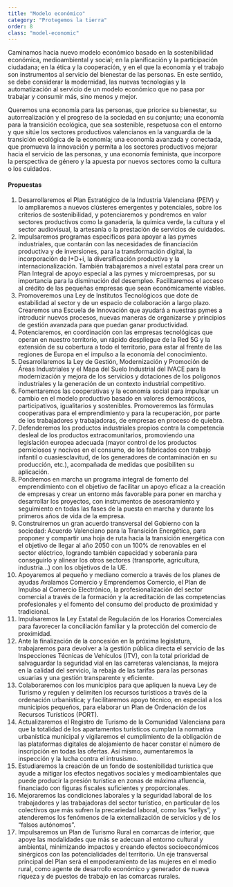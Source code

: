 ```yaml
---
title: "Modelo económico"
category: "Protegemos la tierra"
order: 8
class: "model-economic"
---
```


<div class="programa-intro">

Caminamos hacia nuevo modelo económico basado en la sostenibilidad económica, medioambiental y social; en la planificación y la participación ciudadana; en la ética y la cooperación, y en el que la economía y el trabajo son instrumentos al servicio del bienestar de las personas. En este sentido, se debe considerar la modernidad, las nuevas tecnologías y la automatización al servicio de un modelo económico que no pasa por trabajar y consumir más, sino menos y mejor. 

Queremos una economía para las personas, que priorice su bienestar, su autorrealización y el progreso de la sociedad en su conjunto; una economía para la transición ecológica, que sea sostenible, respetuosa con el entorno y que sitúe los sectores productivos valencianos en la vanguardia de la transición ecológica de la economía; una economía avanzada y conectada, que promueva la innovación y permita a los sectores productivos mejorar hacia el servicio de las personas, y una economía feminista, que incorpore la perspectiva de género y la apuesta por nuevos sectores como la cultura o los cuidados.

</div>

<div class="programa-box">

#### Propuestas

1.	Desarrollaremos el Plan Estratégico de la Industria Valenciana (PEIV) y lo ampliaremos a nuevos clústeres emergentes y potenciales, sobre los criterios de sostenibilidad, y potenciaremos y pondremos en valor sectores productivos como la ganadería, la química verde, la cultura y el sector audiovisual, la artesanía o la prestación de servicios de cuidados.
2.	Impulsaremos programas específicos para apoyar a las pymes industriales, que contarán con las necesidades de financiación productiva y de inversiones, para la transformación digital, la incorporación de I+D+i, la diversificación productiva y la internacionalización. También trabajaremos a nivel estatal para crear un Plan Integral de apoyo especial a las pymes y microempresas, por su importancia para la disminución del desempleo. Facilitaremos el acceso al crédito de las pequeñas empresas que sean económicamente viables.
3.	Promoveremos una Ley de Institutos Tecnológicos que dote de estabilidad al sector y de un espacio de colaboración a largo plazo. Crearemos una Escuela de Innovación que ayudará a nuestras pymes a introducir nuevos procesos, nuevas maneras de organizarse y principios de gestión avanzada para que puedan ganar productividad.
4.	Potenciaremos, en coordinación con las empresas tecnológicas que operan en nuestro territorio, un rápido despliegue de la Red 5G y la extensión de su cobertura a todo el territorio, para estar al frente de las regiones de Europa en el impulso a la economía del conocimiento.
5.	Desarrollaremos la Ley de Gestión, Modernización y Promoción de Áreas Industriales y el Mapa del Suelo Industrial del IVACE para la modernización y mejora de los servicios y dotaciones de los polígonos industriales y la generación de un contexto industrial competitivo.
6.	Fomentaremos las cooperativas y la economía social para impulsar un cambio en el modelo productivo basado en valores democráticos, participativos, igualitarios y sostenibles. Promoveremos las fórmulas cooperativas para el emprendimiento y para la recuperación, por parte de los trabajadores y trabajadoras, de empresas en proceso de quiebra.
7.	Defenderemos los productos industriales propios contra la competencia desleal de los productos extracomunitarios, promoviendo una legislación europea adecuada (mayor control de los productos perniciosos y nocivos en el consumo, de los fabricados con trabajo infantil o cuasiesclavitud, de los generadores de contaminación en su producción, etc.), acompañada de medidas que posibiliten su aplicación.
8.	Pondremos en marcha un programa integral de fomento del emprendimiento con el objetivo de facilitar un apoyo eficaz a la creación de empresas y crear un entorno más favorable para poner en marcha y desarrollar los proyectos, con instrumentos de asesoramiento y seguimiento en todas las fases de la puesta en marcha y durante los primeros años de vida de la empresa.
9.	Construiremos un gran acuerdo transversal del Gobierno con la sociedad: Acuerdo Valenciano para la Transición Energética, para proponer y compartir una hoja de ruta hacia la transición energética con el objetivo de llegar al año 2050 con un 100% de renovables en el sector eléctrico, logrando también capacidad y soberanía para conseguirlo y alinear los otros sectores (transporte, agricultura, industria...) con los objetivos de la UE.
10.	Apoyaremos al pequeño y mediano comercio a través de los planes de ayudas Avalamos Comercio y Emprendemos Comercio, el Plan de Impulso al Comercio Electrónico, la profesionalización del sector comercial a través de la formación y la acreditación de las competencias profesionales y el fomento del consumo del producto de proximidad y tradicional.
11.	Impulsaremos la Ley Estatal de Regulación de los Horarios Comerciales para favorecer la conciliación familiar y la protección del comercio de proximidad.
12.	Ante la finalización de la concesión en la próxima legislatura, trabajaremos para devolver a la gestión pública directa el servicio de las Inspecciones Técnicas de Vehículos (ITV), con la total prioridad de salvaguardar la seguridad vial en las carreteras valencianas, la mejora en la calidad del servicio, la rebaja de las tarifas para las personas usuarias y una gestión transparente y eficiente.
13.	Colaboraremos con los municipios para que apliquen la nueva Ley de Turismo y regulen y delimiten los recursos turísticos a través de la ordenación urbanística; y facilitaremos apoyo técnico, en especial a los municipios pequeños, para elaborar un Plan de Ordenación de los Recursos Turísticos (PORT).
14.	Actualizaremos el Registro de Turismo de la Comunidad Valenciana para que la totalidad de los apartamentos turísticos cumplan la normativa urbanística municipal y vigilaremos el cumplimiento de la obligación de las plataformas digitales de alojamiento de hacer constar el número de inscripción en todas las ofertas. Así mismo, aumentaremos la inspección y la lucha contra el intrusismo.
15.	Estudiaremos la creación de un fondo de sostenibilidad turística que ayude a mitigar los efectos negativos sociales y medioambientales que puede producir la presión turística en zonas de máxima afluencia, financiado con figuras fiscales suficientes y proporcionales. 
16.	Mejoraremos las condiciones laborales y la seguridad laboral de los trabajadores y las trabajadoras del sector turístico, en particular de los colectivos que más sufren la precariedad laboral, como las “kellys”, y atenderemos los fenómenos de la externalización de servicios y de los “falsos autónomos”. 
17.	Impulsaremos un Plan de Turismo Rural en comarcas de interior, que apoye las modalidades que más se adecuan al entorno cultural y ambiental, minimizando impactos y creando efectos socioeconómicos sinérgicos con las potencialidades del territorio. Un eje transversal principal del Plan será el empoderamiento de las mujeres en el medio rural, como agente de desarrollo económico y generador de nueva riqueza y de puestos de trabajo en las comarcas rurales.

</div>